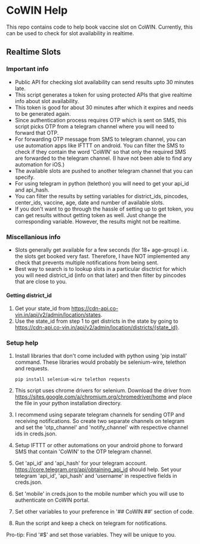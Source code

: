# CoWIN Help
This repo contains code to help book vaccine slot on CoWIN. Currently, this can be used to check for slot availability in realtime.

## Realtime Slots

### Important info
- Public API for checking slot availability can send results upto 30 minutes late.
- This script generates a token for using protected APIs that give realtime info about slot availability.
- This token is good for about 30 minutes after which it expires and needs to be generated again.
- Since authentication process requires OTP which is sent on SMS, this script picks OTP from a telegram channel where you will need to forward that OTP.
- For forwarding OTP message from SMS to telegram channel, you can use automation apps like IFTTT on android. You can filter the SMS to check if they contain the word 'CoWIN' so that only the required SMS are forwarded to the telegram channel. (I have not been able to find any automation for iOS.)
- The available slots are pushed to another telegram channel that you can specify.
- For using telegram in python (telethon) you will need to get your api_id and api_hash.
- You can filter the results by setting variables for district_ids, pincodes, center_ids, vaccine, age, date and number of available slots.
- If you don't want to go through the hassle of setting up to get token, you can get results without getting token as well. Just change the corresponding variable. However, the results might not be realtime.

### Miscellanious info
- Slots generally get available for a few seconds (for 18+ age-group) i.e. the slots get booked very fast. Therefore, I have NOT implemented any check that prevents multiple notifications from being sent.
- Best way to search is to lookup slots in a particular disctrict for which you will need district_id (info on that later) and then filter by pincodes that are close to you.

#### Getting district_id
1. Get your state_id from https://cdn-api.co-vin.in/api/v2/admin/location/states.
2. Use the state_id from step 1 to get districts in the state by going to https://cdn-api.co-vin.in/api/v2/admin/location/districts/{state_id}.

### Setup help
1. Install libraries that don't come included with python using 'pip install' command. These libraries would probably be selenium-wire, telethon and requests.

    ``` pip install selenium-wire telethon requests ```

2. This script uses chrome drivers for selenium. Download the driver from https://sites.google.com/a/chromium.org/chromedriver/home and place the file in your python installation directory.
3. I recommend using separate telegram channels for sending OTP and receiving notifications. So create two separate channels on telegram and set the 'otp_channel' and 'notify_channel' with respective channel ids in creds.json.
4. Setup IFTTT or other automations on your android phone to forward SMS that contain 'CoWIN' to the OTP telegram channel.
5. Get 'api_id' and 'api_hash' for your telegram account. https://core.telegram.org/api/obtaining_api_id should help. Set your telegram 'api_id', 'api_hash' and 'username' in respective fields in creds.json.
6. Set 'mobile' in creds.json to the mobile number which you will use to authenticate on CoWIN portal.
7. Set other variables to your preference in '## CoWIN ##' section of code.
8. Run the script and keep a check on telegram for notifications.

Pro-tip: Find '#$' and set those variables. They will be unique to you.